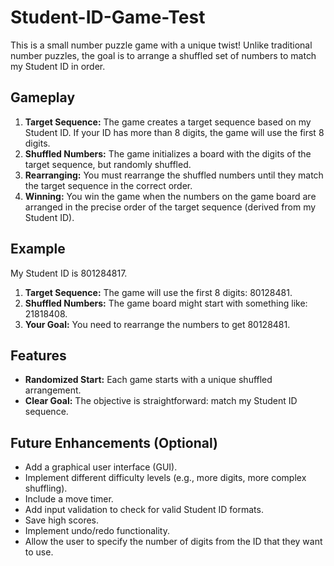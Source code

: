 # Student-ID-Game-Test

This is a small number puzzle game with a unique twist! Unlike traditional number puzzles, the goal is to arrange a shuffled set of numbers to match my Student ID in order.

## Gameplay

1.  **Target Sequence:** The game creates a target sequence based on my Student ID. If your ID has more than 8 digits, the game will use the first 8 digits.
2.  **Shuffled Numbers:** The game initializes a board with the digits of the target sequence, but randomly shuffled.
3.   **Rearranging:** You must rearrange the shuffled numbers until they match the target sequence in the correct order.
4.   **Winning:** You win the game when the numbers on the game board are arranged in the precise order of the target sequence (derived from my Student ID).

## Example

My Student ID is 801284817.

1.  **Target Sequence:** The game will use the first 8 digits: 80128481.
2.  **Shuffled Numbers:** The game board might start with something like: 21818408.
3.  **Your Goal:** You need to rearrange the numbers to get 80128481.


## Features
* **Randomized Start:** Each game starts with a unique shuffled arrangement.
* **Clear Goal:** The objective is straightforward: match my Student ID sequence.

## Future Enhancements (Optional)

* Add a graphical user interface (GUI).
* Implement different difficulty levels (e.g., more digits, more complex shuffling).
* Include a move timer.
* Add input validation to check for valid Student ID formats.
* Save high scores.
* Implement undo/redo functionality.
* Allow the user to specify the number of digits from the ID that they want to use.
